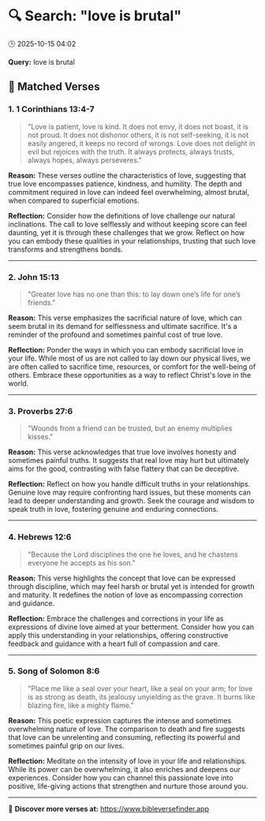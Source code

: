 # 🔍 Search: "love is brutal"
🕒 2025-10-15 04:02

**Query:** love is brutal

## 📖 Matched Verses

### 1. 1 Corinthians 13:4-7
> "Love is patient, love is kind. It does not envy, it does not boast, it is not proud. It does not dishonor others, it is not self-seeking, it is not easily angered, it keeps no record of wrongs. Love does not delight in evil but rejoices with the truth. It always protects, always trusts, always hopes, always perseveres."

**Reason:** These verses outline the characteristics of love, suggesting that true love encompasses patience, kindness, and humility. The depth and commitment required in love can indeed feel overwhelming, almost brutal, when compared to superficial emotions.

**Reflection:** Consider how the definitions of love challenge our natural inclinations. The call to love selflessly and without keeping score can feel daunting, yet it is through these challenges that we grow. Reflect on how you can embody these qualities in your relationships, trusting that such love transforms and strengthens bonds.

---

### 2. John 15:13
> "Greater love has no one than this: to lay down one’s life for one’s friends."

**Reason:** This verse emphasizes the sacrificial nature of love, which can seem brutal in its demand for selflessness and ultimate sacrifice. It's a reminder of the profound and sometimes painful cost of true love.

**Reflection:** Ponder the ways in which you can embody sacrificial love in your life. While most of us are not called to lay down our physical lives, we are often called to sacrifice time, resources, or comfort for the well-being of others. Embrace these opportunities as a way to reflect Christ's love in the world.

---

### 3. Proverbs 27:6
> "Wounds from a friend can be trusted, but an enemy multiplies kisses."

**Reason:** This verse acknowledges that true love involves honesty and sometimes painful truths. It suggests that real love may hurt but ultimately aims for the good, contrasting with false flattery that can be deceptive.

**Reflection:** Reflect on how you handle difficult truths in your relationships. Genuine love may require confronting hard issues, but these moments can lead to deeper understanding and growth. Seek the courage and wisdom to speak truth in love, fostering genuine and enduring connections.

---

### 4. Hebrews 12:6
> "Because the Lord disciplines the one he loves, and he chastens everyone he accepts as his son."

**Reason:** This verse highlights the concept that love can be expressed through discipline, which may feel harsh or brutal yet is intended for growth and maturity. It redefines the notion of love as encompassing correction and guidance.

**Reflection:** Embrace the challenges and corrections in your life as expressions of divine love aimed at your betterment. Consider how you can apply this understanding in your relationships, offering constructive feedback and guidance with a heart full of compassion and care.

---

### 5. Song of Solomon 8:6
> "Place me like a seal over your heart, like a seal on your arm; for love is as strong as death, its jealousy unyielding as the grave. It burns like blazing fire, like a mighty flame."

**Reason:** This poetic expression captures the intense and sometimes overwhelming nature of love. The comparison to death and fire suggests that love can be unrelenting and consuming, reflecting its powerful and sometimes painful grip on our lives.

**Reflection:** Meditate on the intensity of love in your life and relationships. While its power can be overwhelming, it also enriches and deepens our experiences. Consider how you can channel this passionate love into positive, life-giving actions that strengthen and nurture those around you.

---

🔗 **Discover more verses at:** https://www.bibleversefinder.app
